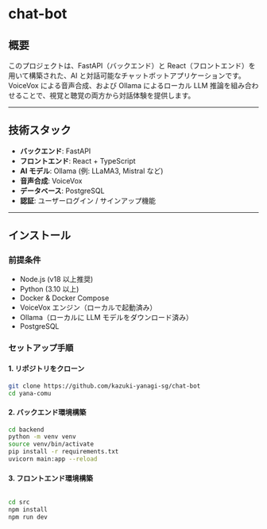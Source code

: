 # chat-bot

## 概要

このプロジェクトは、FastAPI（バックエンド）と React（フロントエンド）を用いて構築された、AI と対話可能なチャットボットアプリケーションです。  
VoiceVox による音声合成、および Ollama によるローカル LLM 推論を組み合わせることで、視覚と聴覚の両方から対話体験を提供します。

---

## 技術スタック

- **バックエンド**: FastAPI
- **フロントエンド**: React + TypeScript
- **AI モデル**: Ollama (例: LLaMA3, Mistral など)
- **音声合成**: VoiceVox
- **データベース**: PostgreSQL
- **認証**: ユーザーログイン / サインアップ機能

---

## インストール

### 前提条件

- Node.js (v18 以上推奨)
- Python (3.10 以上)
- Docker & Docker Compose
- VoiceVox エンジン（ローカルで起動済み）
- Ollama（ローカルに LLM モデルをダウンロード済み）
- PostgreSQL

### セットアップ手順

#### 1. リポジトリをクローン

```bash
git clone https://github.com/kazuki-yanagi-sg/chat-bot
cd yana-comu
```

#### 2. バックエンド環境構築

```bash
cd backend
python -m venv venv
source venv/bin/activate
pip install -r requirements.txt
uvicorn main:app --reload
```

#### 3. フロントエンド環境構築

```bash

cd src
npm install
npm run dev
```
